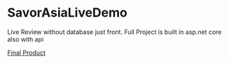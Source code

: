 # SavorAsiaLiveDemo

Live Review without database just front. Full Project is built in asp.net core also with api

[Final Product](https://github.com/whosNikoloz/SavorAsia.git)
